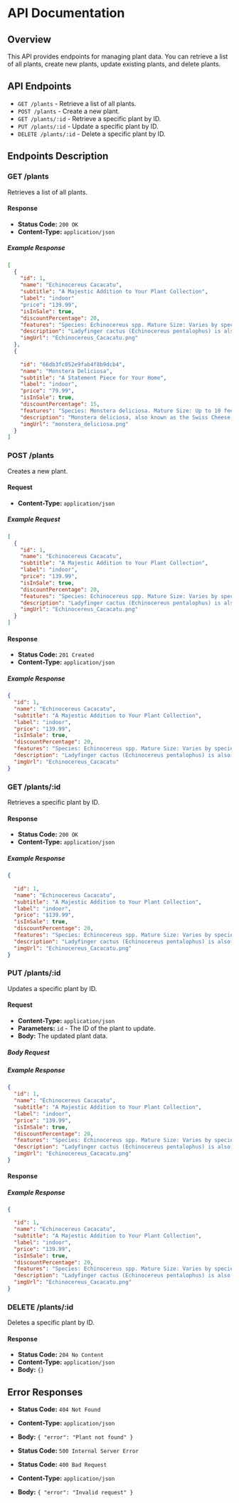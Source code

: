 # API Documentation

## Overview

This API provides endpoints for managing plant data. You can retrieve a list of all plants, create new plants, update existing plants, and delete plants.

## API Endpoints

- `GET /plants` - Retrieve a list of all plants.
- `POST /plants` - Create a new plant.
- `GET /plants/:id` - Retrieve a specific plant by ID.
- `PUT /plants/:id` - Update a specific plant by ID.
- `DELETE /plants/:id` - Delete a specific plant by ID.

## Endpoints Description

### GET /plants

Retrieves a list of all plants.

#### Response

- **Status Code:** `200 OK`
- **Content-Type:** `application/json`

##### Example Response

```json
[
  {
    "id": 1,
    "name": "Echinocereus Cacacatu",
    "subtitle": "A Majestic Addition to Your Plant Collection",
    "label": "indoor"
    "price": "139.99",
    "isInSale": true,
    "discountPercentage": 20,
    "features": "Species: Echinocereus spp. Mature Size: Varies by species, typically ranging from 4 to 12 inches (10-30 cm) in height. Blooming Season: Typically spring or summer, with flowers lasting several days to weeks. Pot Size: Available in various pot sizes to suit your preference and needs. Shipping: Our Echinocereus Cacti are carefully packaged and shipped with the utmost care to ensure they arrive in excellent condition.",
    "description": "Ladyfinger cactus (Echinocereus pentalophus) is also known as Alice, Devil's Fingers, and Dog Tail. It needs bright sunlight, light fertilizer, and is prone to root rot. The root system is shallow and weak. Aphids and mealybugs are also a danger. Avoiding wet soil can help with success with a ladyfinger cactus.",
    "imgUrl": "Echinocereus_Cacacatu.png"
  },
  {
    
    "id": "66db3fc052e9fab4f8b9dcb4",
    "name": "Monstera Deliciosa",
    "subtitle": "A Statement Piece for Your Home",
    "label": "indoor",
    "price": "79.99",
    "isInSale": true,
    "discountPercentage": 15,
    "features": "Species: Monstera deliciosa. Mature Size: Up to 10 feet (3 meters) indoors. Pot Size: 12-inch (30 cm) pot recommended. Shipping: Ships in eco-friendly packaging to minimize waste.",
    "description": "Monstera deliciosa, also known as the Swiss Cheese Plant, is famous for its large, perforated leaves. It thrives in indirect light and requires regular watering.",
    "imgUrl": "monstera_deliciosa.png"
  }
]
```

### POST /plants

Creates a new plant.

#### Request

- **Content-Type:** `application/json`

##### Example Request

```json
[
  {
    "id": 1,
    "name": "Echinocereus Cacacatu",
    "subtitle": "A Majestic Addition to Your Plant Collection",
    "label": "indoor",
    "price": "139.99",
    "isInSale": true,
    "discountPercentage": 20,
    "features": "Species: Echinocereus spp. Mature Size: Varies by species, typically ranging from 4 to 12 inches (10-30 cm) in height. Blooming Season: Typically spring or summer, with flowers lasting several days to weeks. Pot Size: Available in various pot sizes to suit your preference and needs. Shipping: Our Echinocereus Cacti are carefully packaged and shipped with the utmost care to ensure they arrive in excellent condition.",
    "description": "Ladyfinger cactus (Echinocereus pentalophus) is also known as Alice, Devil's Fingers, and Dog Tail. It needs bright sunlight, light fertilizer, and is prone to root rot. The root system is shallow and weak. Aphids and mealybugs are also a danger. Avoiding wet soil can help with success with a ladyfinger cactus.",
    "imgUrl": "Echinocereus_Cacacatu.png"
  }
]
```

#### Response

- **Status Code:** `201 Created`
- **Content-Type:** `application/json`

##### Example Response

```json
{
  "id": 1,
  "name": "Echinocereus Cacacatu",
  "subtitle": "A Majestic Addition to Your Plant Collection",
  "label": "indoor",
  "price": "139.99",
  "isInSale": true,
  "discountPercentage": 20,
  "features": "Species: Echinocereus spp. Mature Size: Varies by species, typically ranging from 4 to 12 inches (10-30 cm) in height. Blooming Season: Typically spring or summer, with flowers lasting several days to weeks. Pot Size: Available in various pot sizes to suit your preference and needs. Shipping: Our Echinocereus Cacti are carefully packaged and shipped with the utmost care to ensure they arrive in excellent condition.",
  "description": "Ladyfinger cactus (Echinocereus pentalophus) is also known as Alice, Devil's Fingers, and Dog Tail. It needs bright sunlight, light fertilizer, and is prone to root rot. The root system is shallow and weak. Aphids and mealybugs are also a danger. Avoiding wet soil can help with success with a ladyfinger cactus.",
  "imgUrl": "Echinocereus_Cacacatu"
}
```

### GET /plants/:id

Retrieves a specific plant by ID.

#### Response

- **Status Code:** `200 OK`
- **Content-Type:** `application/json`

##### Example Response

```json
{
 
  "id": 1,
  "name": "Echinocereus Cacacatu",
  "subtitle": "A Majestic Addition to Your Plant Collection",
  "label": "indoor",
  "price": "$139.99",
  "isInSale": true,
  "discountPercentage": 20,
  "features": "Species: Echinocereus spp. Mature Size: Varies by species, typically ranging from 4 to 12 inches (10-30 cm) in height. Blooming Season: Typically spring or summer, with flowers lasting several days to weeks. Pot Size: Available in various pot sizes to suit your preference and needs. Shipping: Our Echinocereus Cacti are carefully packaged and shipped with the utmost care to ensure they arrive in excellent condition.",
  "description": "Ladyfinger cactus (Echinocereus pentalophus) is also known as Alice, Devil's Fingers, and Dog Tail. It needs bright sunlight, light fertilizer, and is prone to root rot. The root system is shallow and weak. Aphids and mealybugs are also a danger. Avoiding wet soil can help with success with a ladyfinger cactus.",
  "imgUrl": "Echinocereus_Cacacatu.png"
}
```

### PUT /plants/:id

Updates a specific plant by ID.

#### Request

- **Content-Type:** `application/json`
- **Parameters:** `id` - The ID of the plant to update.
- **Body:** The updated plant data.

##### Body Request

##### Example Response

```json
{
  "id": 1,
  "name": "Echinocereus Cacacatu",
  "subtitle": "A Majestic Addition to Your Plant Collection",
  "label": "indoor",
  "price": "139.99",
  "isInSale": true,
  "discountPercentage": 20,
  "features": "Species: Echinocereus spp. Mature Size: Varies by species, typically ranging from 4 to 12 inches (10-30 cm) in height. Blooming Season: Typically spring or summer, with flowers lasting several days to weeks. Pot Size: Available in various pot sizes to suit your preference and needs. Shipping: Our Echinocereus Cacti are carefully packaged and shipped with the utmost care to ensure they arrive in excellent condition.",
  "description": "Ladyfinger cactus (Echinocereus pentalophus) is also known as Alice, Devil's Fingers, and Dog Tail. It needs bright sunlight, light fertilizer, and is prone to root rot. The root system is shallow and weak. Aphids and mealybugs are also a danger. Avoiding wet soil can help with success with a ladyfinger cactus.",
  "imgUrl": "Echinocereus_Cacacatu.png"
}
```

#### Response

##### Example Response

```json
{

  "id": 1,
  "name": "Echinocereus Cacacatu",
  "subtitle": "A Majestic Addition to Your Plant Collection",
  "label": "indoor",
  "price": "139.99",
  "isInSale": true,
  "discountPercentage": 20,
  "features": "Species: Echinocereus spp. Mature Size: Varies by species, typically ranging from 4 to 12 inches (10-30 cm) in height. Blooming Season: Typically spring or summer, with flowers lasting several days to weeks. Pot Size: Available in various pot sizes to suit your preference and needs. Shipping: Our Echinocereus Cacti are carefully packaged and shipped with the utmost care to ensure they arrive in excellent condition.",
  "description": "Ladyfinger cactus (Echinocereus pentalophus) is also known as Alice, Devil's Fingers, and Dog Tail. It needs bright sunlight, light fertilizer, and is prone to root rot. The root system is shallow and weak. Aphids and mealybugs are also a danger. Avoiding wet soil can help with success with a ladyfinger cactus.",
  "imgUrl": "Echinocereus_Cacacatu.png"
}
```

### DELETE /plants/:id

Deletes a specific plant by ID.

#### Response

- **Status Code:** `204 No Content`
- **Content-Type:** `application/json`
- **Body:** `{}`

## Error Responses

- **Status Code:** `404 Not Found`
- **Content-Type:** `application/json`
- **Body:** `{ "error": "Plant not found" }`

- **Status Code:** `500 Internal Server Error`
- **Status Code:** `400 Bad Request`
- **Content-Type:** `application/json`
- **Body:** `{ "error": "Invalid request" }`
